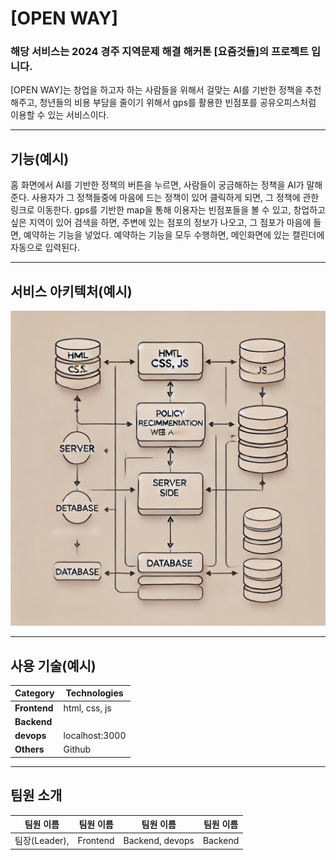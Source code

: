 # [OPEN WAY]

### 해당 서비스는 2024 경주 지역문제 해결 해커톤 [요즘것들]의 프로젝트 입니다.
[OPEN WAY]는 창업을 하고자 하는 사람들을 위해서 걸맞는 AI를 기반한 정책을 추천해주고, 청년들의 비용 부담을 줄이기 위해서 gps를 활용한 빈점포를 공유오피스처럼 이용할 수 있는 서비스이다.

---
## 기능(예시)

홈 화면에서 AI를 기반한 정책의 버튼을 누르면, 사람들이 궁금해하는 정책을 AI가 말해준다.
사용자가 그 정책들중에 마음에 드는 정책이 있어 클릭하게 되면, 그 정책에 관한 링크로 이동한다.
gps를 기반한 map을 통해 이용자는 빈점포들을 볼 수 있고, 창업하고 싶은 지역이 있어 검색을 하면, 주변에 있는 점포의 정보가 나오고, 그 점포가 마음에 들면, 예약하는 기능을 넣었다.
예약하는 기능을 모두 수행하면, 메인화면에 있는 캘린더에 자동으로 입력된다.

---
## 서비스 아키텍처(예시)

![서비스 아키텍처](./img/front-end.png)

---
## 사용 기술(예시)
| **Category**         | **Technologies** |
|----------------------|-------------|
| **Frontend**         | html, css, js      |
| **Backend**          |             |
| **devops**           | localhost:3000   |
| **Others**           | Github      |

---
## 팀원 소개
| **팀원 이름**            | **팀원 이름** | **팀원 이름** | **팀원 이름** |
|----------------------|----------|-----------|---------|
| 팀장(Leader), | Frontend | Backend, devops | Backend |
